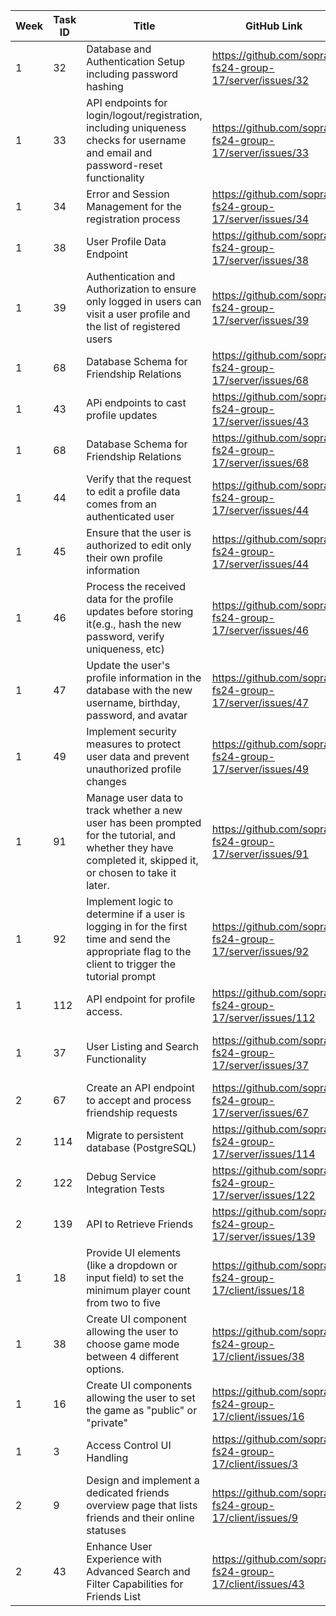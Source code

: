 | Week | Task ID | Title                                                                                                                                                        | GitHub Link                                              | Milestone   | Developer Name                      | Done     | 
|------|---------|--------------------------------------------------------------------------------------------------------------------------------------------------------------|----------------------------------------------------------|-------------|-------------------------------------|----------|
| 1    | 32      | Database and Authentication Setup including password hashing                                                                                                 | https://github.com/sopra-fs24-group-17/server/issues/32  | 3           | Kevin Bründler                      | &#9745;  |
| 1    | 33      | API endpoints for login/logout/registration, including uniqueness checks for username and email and password-reset functionality                             | https://github.com/sopra-fs24-group-17/server/issues/33  | 3           | Kevin Bründler                      | &#9745;  |
| 1    | 34      | Error and Session Management for the registration process                                                                                                    | https://github.com/sopra-fs24-group-17/server/issues/34  | 3           | Kevin Bründler                      | &#9745;  |
| 1    | 38      | User Profile Data Endpoint                                                                                                                                   | https://github.com/sopra-fs24-group-17/server/issues/38  | 3           | Kevin Bründler                      | &#9745;  |
| 1    | 39      | Authentication and Authorization to ensure only logged in users can visit a user profile and the list of registered users                                    | https://github.com/sopra-fs24-group-17/server/issues/39  | 3           | Kevin Bründler                      | &#9745;  |
| 1    | 68      | Database Schema for Friendship Relations                                                                                                                     | https://github.com/sopra-fs24-group-17/server/issues/68  | 3           | Kevin Bründler                      | &#9745;  |
| 1    | 43      | APi endpoints to cast profile updates                                                                                                                        | https://github.com/sopra-fs24-group-17/server/issues/43  | 3           | Kevin Bründler                      | &#9745;  |
| 1    | 68      | Database Schema for Friendship Relations                                                                                                                     | https://github.com/sopra-fs24-group-17/server/issues/68  | 3           | Kevin Bründler                      | &#9745;  |
| 1    | 44      | Verify that the request to edit a profile data comes from an authenticated user                                                                              | https://github.com/sopra-fs24-group-17/server/issues/44  | 3           | Kevin Bründler                      | &#9745;  |
| 1    | 45      | Ensure that the user is authorized to edit only their own profile information                                                                                | https://github.com/sopra-fs24-group-17/server/issues/44  | 3           | Kevin Bründler                      | &#9745;  |
| 1    | 46      | Process the received data for the profile updates before storing it(e.g., hash the new password, verify uniqueness, etc)                                     | https://github.com/sopra-fs24-group-17/server/issues/46  | 3           | Kevin Bründler                      | &#9745;  |
| 1    | 47      | Update the user's profile information in the database with the new username, birthday, password, and avatar                                                  | https://github.com/sopra-fs24-group-17/server/issues/47  | 3           | Kevin Bründler                      | &#9745;  |
| 1    | 49      | Implement security measures to protect user data and prevent unauthorized profile changes                                                                    | https://github.com/sopra-fs24-group-17/server/issues/49  | 3           | Kevin Bründler                      | &#9745;  |
| 1    | 91      | Manage user data to track whether a new user has been prompted for the tutorial, and whether they have completed it, skipped it, or chosen to take it later. | https://github.com/sopra-fs24-group-17/server/issues/91  | 3           | Kevin Bründler                      | &#9745;  |
| 1    | 92      | Implement logic to determine if a user is logging in for the first time and send the appropriate flag to the client to trigger the tutorial prompt           | https://github.com/sopra-fs24-group-17/server/issues/92  | 3           | Kevin Bründler                      | &#9745;  |
| 1    | 112     | API endpoint for profile access.                                                                                                                             | https://github.com/sopra-fs24-group-17/server/issues/112 | 3           | Kevin Bründler                      | &#9745;  |
| 1    | 37      | User Listing and Search Functionality                                                                                                                        | https://github.com/sopra-fs24-group-17/server/issues/37  | 3           | Panagiotis Patsias & Kevin Bründler | &#9745;  |
| 2    | 67      | Create an API endpoint to accept and process friendship requests                                                                                             | https://github.com/sopra-fs24-group-17/server/issues/67  | 3           | Kevin Bründler                      | &#9745;  |
| 2    | 114     | Migrate to persistent database (PostgreSQL)                                                                                                                  | https://github.com/sopra-fs24-group-17/server/issues/114 | 3           | Kevin Bründler                      | &#9745;  |
| 2    | 122     | Debug Service Integration Tests                                                                                                                              | https://github.com/sopra-fs24-group-17/server/issues/122 | 3           | Kevin Bründler                      | &#9745;  |
| 2    | 139     | API to Retrieve Friends                                                                                                                                      | https://github.com/sopra-fs24-group-17/server/issues/139 | 3           | Kevin Bründler                      | &#9745;  | 
| 1    | 18     | Provide UI elements (like a dropdown or input field) to set the minimum player count from two to five                                                                                                                                      | https://github.com/sopra-fs24-group-17/client/issues/18 | 3           | Panagiotis Patsias                      | &#9745;  |
| 1    | 38     | Create UI component allowing the user to choose game mode between 4 different options.                                                                                                                                      | https://github.com/sopra-fs24-group-17/client/issues/38 | 3           | Panagiotis Patsias                      | &#9745;  |
| 1    | 16     | Create UI components allowing the user to set the game as "public" or "private"                                                                                                                                      | https://github.com/sopra-fs24-group-17/client/issues/16 | 3           | Panagiotis Patsias                      | &#9745;  |
| 1    | 3     | Access Control UI Handling                                                                                                                                      | https://github.com/sopra-fs24-group-17/client/issues/3 | 3           | Panagiotis Patsias                      | &#9745;  |
| 2    | 9     | Design and implement a dedicated friends overview page that lists friends and their online statuses                                                                                                                                      | https://github.com/sopra-fs24-group-17/client/issues/9 | 3           | Panagiotis Patsias                      | &#9745;  |
| 2    | 43     | Enhance User Experience with Advanced Search and Filter Capabilities for Friends List                                                                                                                                      | https://github.com/sopra-fs24-group-17/client/issues/43 | 3           | Panagiotis Patsias                      | &#9745;  |


